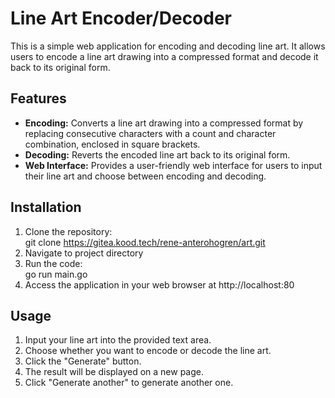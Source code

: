 # Line Art Encoder/Decoder

This is a simple web application for encoding and decoding line art. It allows users to encode a line art drawing into a compressed format and decode it back to its original form.

## Features

- **Encoding:** Converts a line art drawing into a compressed format by replacing consecutive characters with a count and character combination, enclosed in square brackets.
- **Decoding:** Reverts the encoded line art back to its original form.
- **Web Interface:** Provides a user-friendly web interface for users to input their line art and choose between encoding and decoding.

## Installation

1. Clone the repository:  
   git clone https://gitea.kood.tech/rene-anterohogren/art.git
2. Navigate to project directory
3. Run the code:  
   go run main.go
4. Access the application in your web browser at http://localhost:80

## Usage

1. Input your line art into the provided text area.  
2. Choose whether you want to encode or decode the line art.  
3. Click the "Generate" button.
4. The result will be displayed on a new page.
5. Click "Generate another" to generate another one.

